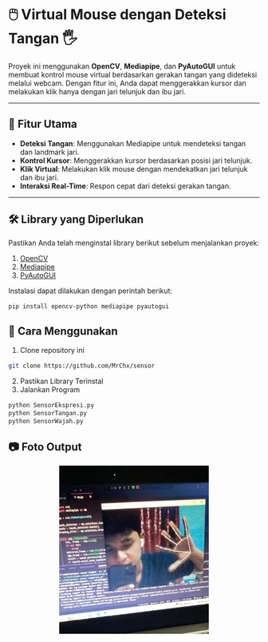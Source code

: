 # 🖱️ Virtual Mouse dengan Deteksi Tangan 🖐️

Proyek ini menggunakan **OpenCV**, **Mediapipe**, dan **PyAutoGUI** untuk membuat kontrol mouse virtual berdasarkan gerakan tangan yang dideteksi melalui webcam. Dengan fitur ini, Anda dapat menggerakkan kursor dan melakukan klik hanya dengan jari telunjuk dan ibu jari.

---

## 🎥 Fitur Utama
- **Deteksi Tangan**: Menggunakan Mediapipe untuk mendeteksi tangan dan landmark jari.
- **Kontrol Kursor**: Menggerakkan kursor berdasarkan posisi jari telunjuk.
- **Klik Virtual**: Melakukan klik mouse dengan mendekatkan jari telunjuk dan ibu jari.
- **Interaksi Real-Time**: Respon cepat dari deteksi gerakan tangan.

---

## 🛠️ Library yang Diperlukan
Pastikan Anda telah menginstal library berikut sebelum menjalankan proyek:
1. [OpenCV](https://opencv.org/)
2. [Mediapipe](https://mediapipe.dev/)
3. [PyAutoGUI](https://pyautogui.readthedocs.io/)

Instalasi dapat dilakukan dengan perintah berikut:
```bash
pip install opencv-python mediapipe pyautogui
```

## 🚀 Cara Menggunakan
1. Clone repository ini
```bash
git clone https://github.com/MrChx/sensor
```
2. Pastikan Library Terinstal
3. Jalankan Program
```
python SensorEkspresi.py
python SensorTangan.py
python SensorWajah.py
```
## 📷 Foto Output
<div align="center">
    <img src="sensor.jpg" alt="foto output" width="300" />
</div>

